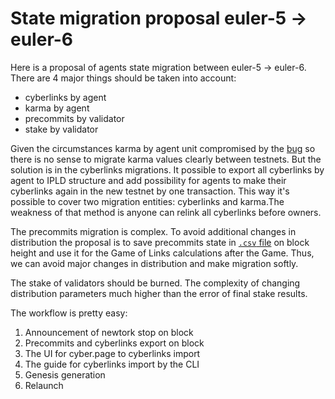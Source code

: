# State migration proposal euler-5 -> euler-6

Here is a proposal of agents state migration between euler-5 -> euler-6. There are 4 major things should be taken into account:

- cyberlinks by agent
- karma by agent
- precommits by validator
- stake by validator

Given the circumstances karma by agent unit compromised by the [bug](https://github.com/cybercongress/cyberd/issues/460) so there is no sense to migrate karma values clearly between testnets. But the solution is in the cyberlinks migrations. It possible to export all cyberlinks by agent to IPLD structure and add possibility for agents to make their cyberlinks again in the new testnet by one transaction. This way it's possible to cover two migration entities: cyberlinks and karma.The weakness of that method is anyone can relink all cyberlinks before owners. 


The precommits migration is complex. To avoid additional changes in distribution the proposal is to save precommits state in [`.csv` file](https://github.com/cybercongress/launch-kit/tree/0.1.0/game_rewards_calculations) on block height and use it for the Game of Links calculations after the Game. Thus, we can avoid major changes in distribution and make migration softly. 

The stake of validators should be burned. The complexity of changing distribution parameters much higher than the error of final stake results. 

The workflow is pretty easy:

1. Announcement of newtork stop on block
2. Precommits and cyberlinks export on block
3. The UI for cyber.page to cyberlinks import
4. The guide for cyberlinks import by the CLI
5. Genesis generation
6. Relaunch